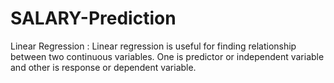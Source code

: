 # SALARY-Prediction
Linear Regression : Linear regression is useful for finding relationship between two continuous variables. One is predictor or independent variable and other is response or dependent variable.
